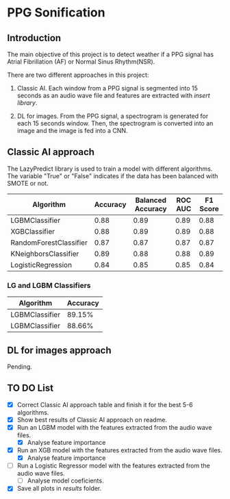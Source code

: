 # PPG Sonification

## Introduction
The main objective of this project is to detect weather if a PPG signal has Atrial Fibrillation (AF) or Normal Sinus Rhythm(NSR). 

There are two different approaches in this project:
1. Classic AI.
Each window  from a PPG signal is segmented into 15 seconds as an audio wave file and features are extracted with *insert library*. 

2. DL for images. From the PPG signal, a spectrogram is generated for each 15 seconds window. Then, the spectrogram is converted into an image and the image is fed into a CNN. 

## Classic AI approach
The LazyPredict library is used to train a model with different algorithms. The variable "True" or "False" indicates if the data has been balanced with SMOTE or not. 

| Algorithm | Accuracy | Balanced Accuracy | ROC AUC | F1 Score |
|-----------|----------|-------------------|---------|----------|
| LGBMClassifier | 0.88 | 0.89 | 0.89 | 0.88 | 
| XGBClassifier | 0.88 | 0.89 | 0.89 | 0.88 |
| RandomForestClassifier | 0.87 | 0.87 | 0.87 | 0.87 |
| KNeighborsClassifier | 0.89 | 0.88 | 0.88 | 0.89 |
| LogisticRegression | 0.84 | 0.85 | 0.85 | 0.84 |

### LG and LGBM Classifiers

| Algorithm | Accuracy |
|-----------|----------|
| LGBMClassifier | 89.15% |
| LGBMClassifier | 88.66% |

## DL for images approach
Pending. 

## TO DO List
- [X] Correct Classic AI approach table and finish it for the best 5-6 algorithms.
- [X] Show best results of Classic AI approach on readme.
- [X] Run an LGBM model with the features extracted from the audio wave files.
    - [X] Analyse feature importance
- [X] Run an XGB model with the features extracted from the audio wave files.
    - [X] Analyse feature importance
- [ ] Run a Logistic Regressor model with the features extracted from the audio wave files.
    - [ ] Analyse model coeficients.
- [X] Save all plots in *results* folder.   